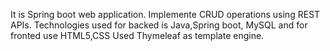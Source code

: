 It is Spring boot web application.
Implemente CRUD operations using REST APIs.
Technologies used for backed is Java,Spring boot, MySQL and for fronted use HTML5,CSS
Used Thymeleaf as template engine.
